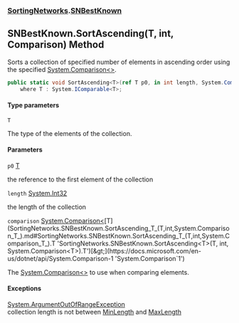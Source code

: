 ### [SortingNetworks](SortingNetworks.md 'SortingNetworks').[SNBestKnown](SortingNetworks.SNBestKnown.md 'SortingNetworks.SNBestKnown')

## SNBestKnown.SortAscending<T>(T, int, Comparison<T>) Method

Sorts a collection of specified number of elements in ascending order using the specified [System.Comparison&lt;&gt;](https://docs.microsoft.com/en-us/dotnet/api/System.Comparison-1 'System.Comparison`1').

```csharp
public static void SortAscending<T>(ref T p0, in int length, System.Comparison<T> comparison)
    where T : System.IComparable<T>;
```
#### Type parameters

<a name='SortingNetworks.SNBestKnown.SortAscending_T_(T,int,System.Comparison_T_).T'></a>

`T`

The type of the elements of the collection.
#### Parameters

<a name='SortingNetworks.SNBestKnown.SortAscending_T_(T,int,System.Comparison_T_).p0'></a>

`p0` [T](SortingNetworks.SNBestKnown.SortAscending_T_(T,int,System.Comparison_T_).md#SortingNetworks.SNBestKnown.SortAscending_T_(T,int,System.Comparison_T_).T 'SortingNetworks.SNBestKnown.SortAscending<T>(T, int, System.Comparison<T>).T')

the reference to the first element of the collection

<a name='SortingNetworks.SNBestKnown.SortAscending_T_(T,int,System.Comparison_T_).length'></a>

`length` [System.Int32](https://docs.microsoft.com/en-us/dotnet/api/System.Int32 'System.Int32')

the length of the collection

<a name='SortingNetworks.SNBestKnown.SortAscending_T_(T,int,System.Comparison_T_).comparison'></a>

`comparison` [System.Comparison&lt;](https://docs.microsoft.com/en-us/dotnet/api/System.Comparison-1 'System.Comparison`1')[T](SortingNetworks.SNBestKnown.SortAscending_T_(T,int,System.Comparison_T_).md#SortingNetworks.SNBestKnown.SortAscending_T_(T,int,System.Comparison_T_).T 'SortingNetworks.SNBestKnown.SortAscending<T>(T, int, System.Comparison<T>).T')[&gt;](https://docs.microsoft.com/en-us/dotnet/api/System.Comparison-1 'System.Comparison`1')

The [System.Comparison&lt;&gt;](https://docs.microsoft.com/en-us/dotnet/api/System.Comparison-1 'System.Comparison`1') to use when comparing elements.

#### Exceptions

[System.ArgumentOutOfRangeException](https://docs.microsoft.com/en-us/dotnet/api/System.ArgumentOutOfRangeException 'System.ArgumentOutOfRangeException')  
collection length is not between [MinLength](SortingNetworks.SNBestKnown.MinLength.md 'SortingNetworks.SNBestKnown.MinLength') and [MaxLength](SortingNetworks.SNBestKnown.MaxLength.md 'SortingNetworks.SNBestKnown.MaxLength')